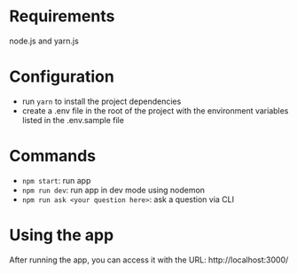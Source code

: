 # Requirements

node.js and yarn.js

# Configuration

- run `yarn` to install the project dependencies
- create a .env file in the root of the project with the environment variables listed in the .env.sample file

# Commands

- `npm start`: run app
- `npm run dev`: run app in dev mode using nodemon
- `npm run ask <your question here>`: ask a question via CLI

# Using the app

After running the app, you can access it with the URL: http://localhost:3000/
